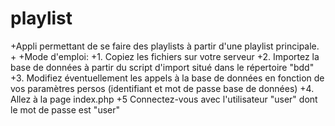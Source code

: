 # playlist
+Appli permettant de se faire des playlists à partir d'une playlist principale.
+
+Mode d'emploi:
+1. Copiez les fichiers sur votre serveur
+2. Importez la base de données à partir du script d'import situé dans le répertoire "bdd"
+3. Modifiez éventuellement les appels à la base de données en fonction de vos paramètres persos (identifiant et mot de passe base de données)
+4. Allez à la page index.php
+5 Connectez-vous avec l'utilisateur "user" dont le mot de passe est "user"

